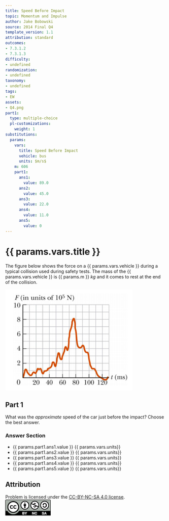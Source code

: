 ```yaml
---
title: Speed Before Impact
topic: Momentum and Impulse
author: Jake Bobowski
source: 2014 Final Q4
template_version: 1.1
attribution: standard
outcomes:
- 7.3.1.2
- 7.3.1.3
difficulty:
- undefined
randomization:
- undefined
taxonomy:
- undefined
tags:
- EW
assets:
- Q4.png
part1:
  type: multiple-choice
  pl-customizations:
    weight: 1
substitutions:
  params:
    vars:
      title: Speed Before Impact
      vehicle: bus
      units: $m/s$
    m: 606
    part1:
      ans1:
        value: 89.0
      ans2:
        value: 45.0
      ans3:
        value: 22.0
      ans4:
        value: 11.0
      ans5:
        value: 0
---
```

# {{ params.vars.title }}
The figure below shows the force on a {{ params.vars.vehicle }} during a typical collision used during safety tests.
The mass of the {{ params.vars.vehicle }} is {{ params.m }} $kg$ and it comes to rest at the end of the collision.

<img src="Q4.png" alt= " A graph of force in the unit of 10 sub 5 newtons, and time in ms. The graph shows a grid of boxes covering the graph and a curve. There are approximately 27 boxes under the curve." width= 400>

## Part 1

What was the *approximate* speed of the car just before the impact? Choose the best answer.

### Answer Section

- {{ params.part1.ans1.value }} {{ params.vars.units}}
- {{ params.part1.ans2.value }} {{ params.vars.units}}
- {{ params.part1.ans3.value }} {{ params.vars.units}}
- {{ params.part1.ans4.value }} {{ params.vars.units}}
- {{ params.part1.ans5.value }} {{ params.vars.units}}

## Attribution

Problem is licensed under the [CC-BY-NC-SA 4.0 license](https://creativecommons.org/licenses/by-nc-sa/4.0/).<br> ![The Creative Commons 4.0 license requiring attribution-BY, non-commercial-NC, and share-alike-SA license.](https://raw.githubusercontent.com/firasm/bits/master/by-nc-sa.png)